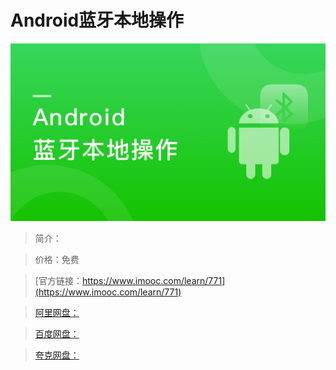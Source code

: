 # Android蓝牙本地操作

![img](../../assets/5fe442f7000195e605400304.jpg)

> 简介：

> 价格：免费

> [官方链接：https://www.imooc.com/learn/771](https://www.imooc.com/learn/771)

> [阿里网盘：]()

> [百度网盘：]()

> [夸克网盘：]()
